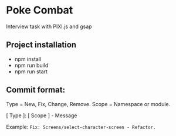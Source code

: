 # Poke Combat
Interview task with PIXI.js and gsap

## Project installation 

- npm install
- npm run build
- npm run start

## Commit format:

Type = New, Fix, Change, Remove.
Scope = Namespace or module.

[ Type ]: [ Scope ] - Message

Example:
  `Fix: Screens/select-character-screen - Refactor.`